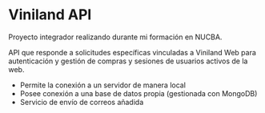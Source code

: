 # Viniland API

Proyecto integrador realizando durante mi formación en NUCBA.

API que responde a solicitudes específicas vinculadas a Viniland Web para autenticación y gestión de compras y sesiones de usuarios activos de la web.

- Permite la conexión a un servidor de manera local
- Posee conexión a una base de datos propia (gestionada con MongoDB)
- Servicio de envío de correos añadida
